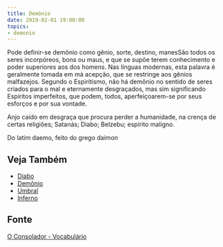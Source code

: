 ```yaml
---
title: Demônio
date: 2019-02-01 19:00:00
topics:
- demonio
---
```


Pode definir-se demônio como gênio, sorte, destino, manesSão todos os seres
incorpóreos, bons ou maus, e que se supõe terem conhecimento e poder superiores
aos dos homens. Nas línguas modernas, esta palavra é geralmente tomada em má
acepção, que se restringe aos gênios malfazejos. Segundo o Espiritismo, não há
demônio no sentido de seres criados para o mal e eternamente desgraçados, mas
sim significando Espíritos imperfeitos, que podem, todos, aperfeiçoarem-se por
seus esforços e por sua vontade. 

Anjo caído em desgraça que procura perder a humanidade, na crença de certas
religiões; Satanás; Diabo; Belzebu; espírito maligno.

Do latim daemo, feito do grego daimon

## Veja Também
* [Diabo](../diabo)  
* [Demônio](../demonio)  
* [Umbral](../umbral)
* [Inferno](../inferno)

## Fonte
[O Consolador - Vocabulário](http://www.oconsolador.com.br/linkfixo/vocabulario/principal.html)

